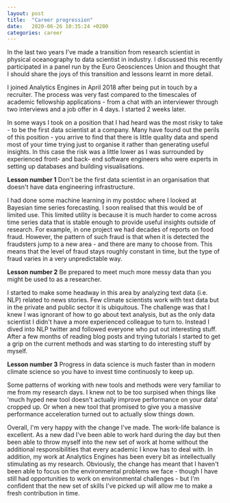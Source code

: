 ```yaml
---
layout: post
title:  "Career progression"
date:   2020-06-26 10:35:24 +0200
categories: career
---
```


In the last two years I've made a transition from research scientist in physical oceanography to data scientist in industry. I discussed this recently participated in a panel run by the Euro Geosciences Union and thought that I should share the joys of this transition and lessons learnt in more detail. 

I joined Analytics Engines in April 2018 after being put in touch by a recruiter.  The process was very fast compared to the timescales of academic fellowship applications - from a chat with an interviewer through two interviews and a job offer in 4 days.  I started 2 weeks later.

In some ways I took on a position that I had heard was the most risky to take - to be the first data scientist at a company. Many have found out the perils of this position - you arrive to find that there is little quality data and spend most of your time trying just to organise it rather than generating useful insights.  In this case the risk was a little lower as I was surrounded by experienced front- and back- end software engineers who were experts in setting up databases and building visualisations. 

**Lesson number 1** Don't be the first data scientist in an organisation that doesn't have data engineering infrastructure.

I had done some machine learning in my postdoc where I looked at Bayesian time series forecasting. I soon realised that this would be of limited use. This limited utility is because it is much harder to come across time series data that is stable enough to provide useful insights outside of research. For example, in one project we had decades of reports on food fraud. However, the pattern of such fraud is that when it is detected the fraudsters jump to a new area - and there are many to choose from. This means that the level of fraud stays roughly constant in time, but the type of fraud varies in a very unpredictable way.

**Lesson number 2** Be prepared to meet much more messy data than you might be used to as a researcher.

I started to make some headway in this area by analyzing text data (i.e. NLP) related to news stories. Few climate scientists work with text data but in the private and public sector it is ubiquitous.  The challenge was that I knew I was ignorant of how to go about text analysis, but as the only data scientist I didn't have a more experienced colleague to turn to.  Instead I dived into NLP twitter and followed everyone who put out interesting stuff.  After a few months of reading blog posts and trying tutorials I started to get a grip on the current methods and was starting to do interesting stuff by myself.

**Lesson number 3** Progress in data science is much faster than in modern climate science so you have to invest time continuosly to keep up.

Some patterns of working with new tools and methods were very familiar to me from my research days. I knew not to be too surpised when things like 'much hyped new tool doesn't actually improve performance on your data' cropped up. Or when a new tool that promised to give you a massive performance acceleration turned out to actually slow things down.


Overall, I'm very happy with the change I've made. The work-life balance is excellent.  As a new dad I've been able to work hard during the day but then been able to throw myself into the new set of work at home without the additional responsibilities that every academic I know has to deal with. In addition, my work at Analytics Engines has been every bit as intellectually stimulating as my research. Obviously, the change has meant that I haven't been able to focus on the environmental problems we face - though I have still had opportunities to work on environmental challenges - but I'm confident that the new set of skills I've picked up will allow me to make a fresh contribution in time.

